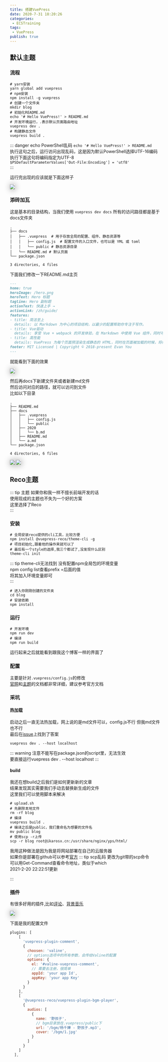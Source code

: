 ```yaml
---
title: 搭建VuePress
date: 2020-7-31 18:20:26
categories:
 - ECSTraining
tags:
 - VuePress
publish: true
---
```


## 默认主题
### 流程
```shell
# yarn安装
yarn global add vuepress
# npm安装
npm install -g vuepress
# 创建一个文件夹
mkdir blog
# 初始化README.md
echo '# Hello VuePress!' > README.md
# 开发环境运行，.表示默认页面路由地址
vuepress dev .
# 构建静态文件
vuepress build .
```
::: danger echo PowerShell乱码
`echo '# Hello VuePress!' > README.md`    
执行这句之后，运行访问出现乱码，这是因为默认PowerShell选择UTF-16编码  
执行下面这句将编码指定为UTF-8   
`$PSDefaultParameterValues['Out-File:Encoding'] = 'utf8'`  
:::

运行完出现的应该就是下面这样子  

<img src="https://ikaros-picture.oss-cn-shenzhen.aliyuncs.com/typora/Ikaros/20200805192219.png" style="box-shadow: 1px 1px 20px #888888;">

### 添砖加瓦
这是基本的目录结构，当我们使用
`vuepress dev docs`
所有的访问路径都是基于docs文件夹
```shell
.  
├── docs  
│   ├── .vuepress  # 用于存放全局的配置、组件、静态资源等
│   │   ├── config.js  # 配置文件的入口文件，也可以是 YML 或 toml
│   │   └── public # 静态资源目录
│   └── README.md # 默认页面
└── package.json  

3 directories, 4 files  
```

下面我们修改一下README.md主页
```markdown
---
home: true
heroImage: /hero.png
heroText: Hero 标题
tagline: Hero 副标题
actionText: 快速上手 →
actionLink: /zh/guide/
features:
- title: 简洁至上
  details: 以 Markdown 为中心的项目结构，以最少的配置帮助你专注于写作。
- title: Vue驱动
  details: 享受 Vue + webpack 的开发体验，在 Markdown 中使用 Vue 组件，同时可以使用 Vue 来开发自定义主题。
- title: 高性能
  details: VuePress 为每个页面预渲染生成静态的 HTML，同时在页面被加载的时候，将作为 SPA 运行。
footer: MIT Licensed | Copyright © 2018-present Evan You
---
```

就能看到下面的效果


<img src="https://ikaros-picture.oss-cn-shenzhen.aliyuncs.com/typora/Ikaros/20200805212023.png" style="box-shadow: 1px 1px 20px #888888;">

然后再docs下新建文件夹或者新建md文件  
然后访问对应的路径，就可以访问到文件  
比如以下目录  
```shell
.
├── README.md  
├── docs  
│   ├── .vuepress  
│   │   ├── config.js  
│   │   └── public  
│   ├── 2020  
│   │   └── b.md  
│   ├── README.md  
│   └── a.md  
└── package.json  

4 directories, 6 files  
```
<img src="https://ikaros-picture.oss-cn-shenzhen.aliyuncs.com/typora/Ikaros/20200805212828.png" style="box-shadow: 1px 1px 20px #888888;" >
<img src="https://ikaros-picture.oss-cn-shenzhen.aliyuncs.com/typora/Ikaros/20200805212901.png" style="box-shadow: 1px 1px 20px #888888;" >


## Reco主题

::: tip 主题
如果你和我一样不擅长前端开发的话  
使用现成的主题也不失为一个好的方案  
这里选择了Reco  
:::

### 安装

```shell
# 全局安装reco提供的cli工具，比较方便
npm install @vuepress-reco/theme-cli -g
# 项目初始化,跟着他的操作来就可以了
# 最后有一个style的选择,我三个都试了,没发现什么区别
theme-cli init
```
::: tip theme-cli无法找到
没有配置npm全局包的环境变量  
npm config list查看prefix =后面的值  
将其加入环境变量即可  
:::

```shell
# 进入你刚刚创建的文件夹
cd blog   
# 安装依赖
npm install
```

### 运行

```shell
# 开发环境
npm run dev
# 编译
npm run build
```
运行起来之后就能看到跟我这个博客一样的界面了
### 配置
主要是针对`.vuepress/config.js`的修改  
[官网](https://www.vuepress.cn/guide)和[主题](https://vuepress-theme-reco.recoluan.com/views/1.x/)的文档都非常详细，建议参考官方文档
### 采坑
#### 热加载
启动之后一直无法热加载，网上说的是md文件可以，config.js不行
但我md文件也不行  
最后在[issue](https://github.com/vuejs/vuepress/issues/221)上找到了答案  
```shell
vuepress dev . --host localhost
```
::: warning
注意不能写在package.json的script里，无法生效  
要直接运行vuepress dev . --host localhost
:::
#### build
我还在想build之后我们是如何更新新的文章  
结果发现其实需要我们手动去替换新生成的文件  
这里我们可以使用脚本来解决  
```shell
# upload.sh
# 先删除本地文件
rm -rf blog
# 编译
vuepress build .
# 编译之后是public，我们重命名为想要的文件名
mv public blog
# 使用scp -r上传
scp -r blog root@ikarosx.cn:/usr/share/nginx/yps/html/
```
我用这种做法是因为我是将网站部署在自己的云服务器  
如果你是部署在github可以参考[官方](https://www.vuepress.cn/guide/deploy.html#github-pages)
::: tip scp乱码
更改为git带的scp命令  
可以用Get-Command查看命令地址，类似于which  
2021-2-20 22:22:51更新

:::


### 插件
有很多好用的插件,比如[评论](https://valine.js.org/vuepress.html)、[背景音乐](https://github.com/vuepress-reco/vuepress-plugin-bgm-player)

<img src="https://ikaros-picture.oss-cn-shenzhen.aliyuncs.com/typora/Ikaros/20200805213501.png" style="box-shadow: 1px 1px 20px #888888;">

下面是我的配置文件
```javascript
plugins: [
    [
      'vuepress-plugin-comment',
      {
        choosen: 'valine', 
        // options选项中的所有参数，会传给Valine的配置
        options: {
          el: '#valine-vuepress-comment',
          // 需要去注册，很简单
          appId: 'your app Id',
          appKey: 'your app Key'
        }
      }
    ],
    [
      '@vuepress-reco/vuepress-plugin-bgm-player',
      {
        audios: [
          {
            name: '野孩子',
            // bgm目录放在.vuepress/public下
            url: '/bgm/杨千嬅 - 野孩子.mp3',
            cover: '/bgm/1.jpg'
          }
        ]
      }
    ]
  ],
```
